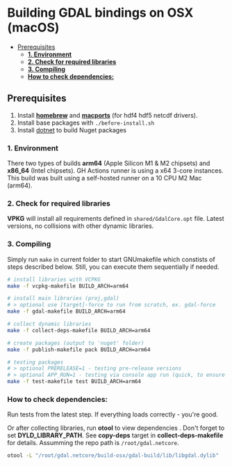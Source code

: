 # Building GDAL bindings on OSX (macOS)
 
  * [Prerequisites](#prerequisites)
    + [**1. Environment**](#1-environment)
    + [**2. Check for required libraries**](#2-check-for-required-libraries)
    + [**3. Compiling**](#3-compiling)
    + [**How to check dependencies:**](#6-how-to-check-dependencies)

## Prerequisites

1. Install [**homebrew**](https://docs.brew.sh/Installation) and [**macports**](https://www.macports.org/install.php) (for hdf4 hdf5 netcdf drivers).
2. Install base packages with `./before-install.sh`
3. Install [dotnet](https://dotnet.microsoft.com/en-us/download) to build Nuget packages

### **1. Environment**
There two types of builds **arm64** (Apple Silicon M1 & M2 chipsets) and **x86_64** (Intel chipsets). GH Actions runner is using a x64 3-core instances.
This build was built using a self-hosted runner on a 10 CPU M2 Mac (arm64).
 
### **2. Check for required libraries**
 **VPKG** will install all requirements defined in `shared/GdalCore.opt` file. Latest versions, no collisions with other dynamic libraries.

### **3. Compiling**

Simply run `make` in current folder to start GNUmakefile which constists of steps described below.
Still, you can execute them sequentially if needed.

```bash
# install libraries with VCPKG
make -f vcpkg-makefile BUILD_ARCH=arm64

# install main libraries (proj,gdal)
# > optional use [target]-force to run from scratch, ex. gdal-force
make -f gdal-makefile BUILD_ARCH=arm64

# collect dynamic libraries 
make -f collect-deps-makefile BUILD_ARCH=arm64

# create packages (output to 'nuget' folder)
make -f publish-makefile pack BUILD_ARCH=arm64

# testing packages
# > optional PRERELEASE=1 - testing pre-release versions
# > optional APP_RUN=1 - testing via console app run (quick, to ensure deps were loaded correctly)
make -f test-makefile test BUILD_ARCH=arm64
```

### **How to check dependencies:**
Run tests from the latest step. If everything loads correctly - you're good.

Or after collecting libraries, run **otool** to view dependencies .
Don't forget to set **DYLD_LIBRARY_PATH**. See **copy-deps** target in **collect-deps-makefile** for details. Assumming the repo path is `/root/gdal.netcore`.
```bash
otool -L "/root/gdal.netcore/build-osx/gdal-build/lib/libgdal.dylib"
```
